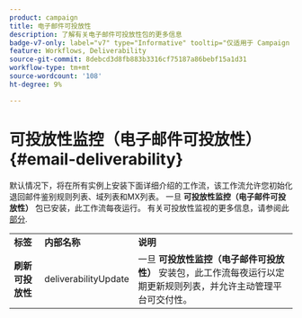 ```yaml
---
product: campaign
title: 电子邮件可投放性
description: 了解有关电子邮件可投放性包的更多信息
badge-v7-only: label="v7" type="Informative" tooltip="仅适用于 Campaign Classic v7"
feature: Workflows, Deliverability
source-git-commit: 8debcd3d8fb883b3316cf75187a86bebf15a1d31
workflow-type: tm+mt
source-wordcount: '108'
ht-degree: 9%

---
```



# 可投放性监控（电子邮件可投放性）{#email-deliverability}



默认情况下，将在所有实例上安装下面详细介绍的工作流，该工作流允许您初始化退回邮件鉴别规则列表、域列表和MX列表。 一旦 **可投放性监控（电子邮件可投放性）** 包已安装，此工作流每夜运行。 有关可投放性监视的更多信息，请参阅此 [部分](../../delivery/using/about-deliverability.md).

<table> 
 <tbody> 
  <tr> 
   <td> <strong>标签</strong><br /> </td> 
   <td> <strong>内部名称</strong><br /> </td> 
   <td> <strong>说明</strong><br /> </td> 
  </tr> 
  <tr> 
   <td> <strong>刷新可投放性</strong><br /> </td> 
   <td> <span class="uicontrol">deliverabilityUpdate</span> <br /> </td> 
   <td>  一旦 <strong>可投放性监控（电子邮件可投放性）</strong> 安装包，此工作流每夜运行以定期更新规则列表，并允许主动管理平台可交付性。<br /> </td> 
  </tr> 
 </tbody> 
</table>

